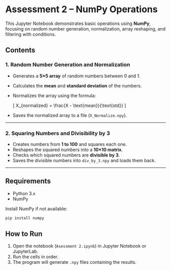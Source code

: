 # Assessment 2 – NumPy Operations

This Jupyter Notebook demonstrates basic operations using **NumPy**, focusing on random number generation, normalization, array reshaping, and filtering with conditions.

## Contents

### 1. Random Number Generation and Normalization
- Generates a **5×5 array** of random numbers between 0 and 1.  
- Calculates the **mean** and **standard deviation** of the numbers.  
- Normalizes the array using the formula:  

  \[
  X_{normalized} = \frac{X - \text{mean}}{\text{std}}
  \]

- Saves the normalized array to a file (`X_Normalize.npy`).

---

### 2. Squaring Numbers and Divisibility by 3
- Creates numbers from **1 to 100** and squares each one.  
- Reshapes the squared numbers into a **10×10 matrix**.  
- Checks which squared numbers are **divisible by 3**.  
- Saves the divisible numbers into `div_by_3.npy` and loads them back.

---

## Requirements
- Python 3.x  
- NumPy  

Install NumPy if not available:
```bash
pip install numpy
```

## How to Run
1. Open the notebook (`Asessment 2.ipynb`) in Jupyter Notebook or JupyterLab.  
2. Run the cells in order.  
3. The program will generate `.npy` files containing the results.  
